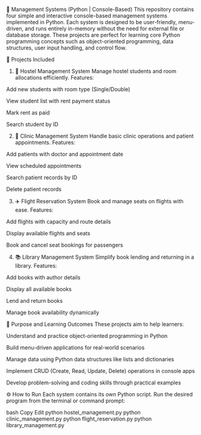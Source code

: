 📂 Management Systems (Python | Console-Based)
This repository contains four simple and interactive console-based management systems implemented in Python. Each system is designed to be user-friendly, menu-driven, and runs entirely in-memory without the need for external file or database storage. These projects are perfect for learning core Python programming concepts such as object-oriented programming, data structures, user input handling, and control flow.

🚀 Projects Included
1. 🏨 Hostel Management System
Manage hostel students and room allocations efficiently.
Features:

Add new students with room type (Single/Double)

View student list with rent payment status

Mark rent as paid

Search student by ID

2. 🏥 Clinic Management System
Handle basic clinic operations and patient appointments.
Features:

Add patients with doctor and appointment date

View scheduled appointments

Search patient records by ID

Delete patient records

3. ✈️ Flight Reservation System
Book and manage seats on flights with ease.
Features:

Add flights with capacity and route details

Display available flights and seats

Book and cancel seat bookings for passengers

4. 📚 Library Management System
Simplify book lending and returning in a library.
Features:

Add books with author details

Display all available books

Lend and return books

Manage book availability dynamically

🧠 Purpose and Learning Outcomes
These projects aim to help learners:

Understand and practice object-oriented programming in Python

Build menu-driven applications for real-world scenarios

Manage data using Python data structures like lists and dictionaries

Implement CRUD (Create, Read, Update, Delete) operations in console apps

Develop problem-solving and coding skills through practical examples

⚙️ How to Run
Each system contains its own Python script. Run the desired program from the terminal or command prompt:

bash
Copy
Edit
python hostel_management.py
python clinic_management.py
python flight_reservation.py
python library_management.py
